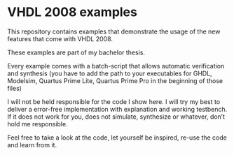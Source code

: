 # VHDL 2008 examples

This repository contains examples that demonstrate the usage of the new features that come with VHDL 2008.

These examples are part of my bachelor thesis.

Every example comes with a batch-script that allows automatic verification and synthesis (you have to add the path to your executables for GHDL, Modelsim, Quartus Prime Lite, Quartus Prime Pro in the beginning of those files)

I will not be held responsible for the code I show here. I will try my best to deliver a error-free implementation with explanation and working testbench. If it does not work for you, does not simulate, synthesize or whatever, don’t hold me responsible.

Feel free to take a look at the code, let yourself be inspired, re-use the code and learn from it.